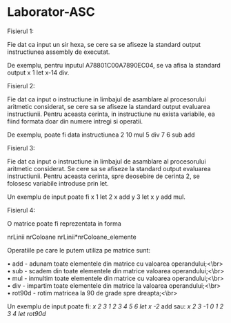 # Laborator-ASC

Fisierul 1:

Fie dat ca input un sir hexa, se cere sa se afiseze la standard output instructiunea assembly de
executat.

De exemplu, pentru inputul A78801C00A7890EC04, se va afisa la standard output x 1 let x-14 div.

Fisierul 2:

Fie dat ca input o instructiune in limbajul de asamblare al procesorului aritmetic considerat, se
cere sa se afiseze la standard output evaluarea instructiunii. Pentru aceasta cerinta, in instructiune
nu exista variabile, ea fiind formata doar din numere intregi si operatii.

De exemplu, poate fi data instructiunea 2 10 mul 5 div 7 6 sub add

Fisierul 3:

Fie dat ca input o instructiune in limbajul de asamblare al procesorului aritmetic considerat. Se
cere sa se afiseze la standard output evaluarea instructiunii. Pentru aceasta cerinta, spre deosebire
de cerinta 2, se folosesc variabile introduse prin let.

Un exemplu de input poate fi x 1 let 2 x add y 3 let x y add mul.

Fisierul 4:

O matrice poate fi reprezentata in forma

nrLinii nrColoane nrLinii*nrColoane_elemente

Operatiile pe care le putem utiliza pe matrice sunt:

• add - adunam toate elementele din matrice cu valoarea operandului;<\br>
• sub - scadem din toate elementele din matrice valoarea operandului;<\br>
• mul - inmultim toate elementele din matrice cu valoarea operandului;<\br>
• div - impartim toate elementele din matrice la valoarea operandului;<\br>
• rot90d - rotim matricea la 90 de grade spre dreapta;<\br>

Un exemplu de input poate fi: *x 2 3 1 2 3 4 5 6 let x -2* add sau: *x 2 3 -1 0 1 2 3 4 let rot90d*
